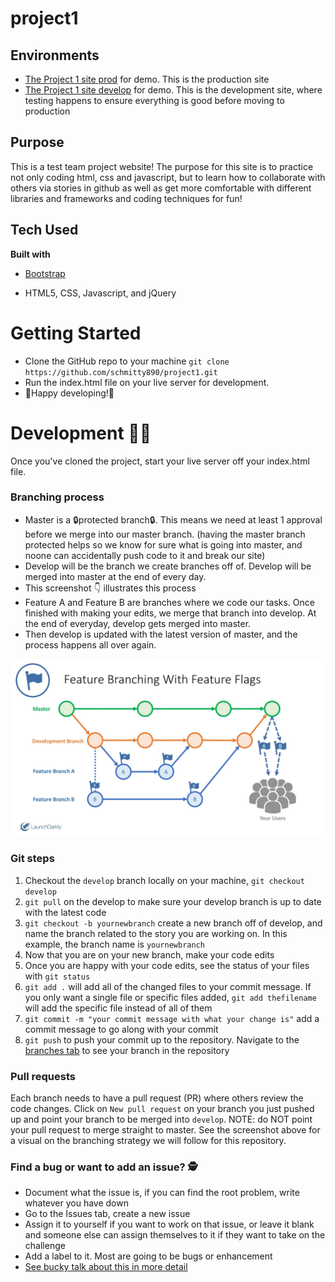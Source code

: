 # project1

## Environments

- [The Project 1 site prod](https://project1-prod.netlify.app/) for demo.
  This is the production site
- [The Project 1 site develop](https://project1-dev.netlify.app/) for demo.
  This is the development site, where testing happens to ensure everything is good before moving to production

## Purpose

This is a test team project website! The purpose for this site is to practice not only coding html, css and javascript, but to learn how to collaborate with others via stories in github as well as get more comfortable with different libraries and frameworks and coding techniques for fun!

## Tech Used

<b>Built with</b>

- [Bootstrap](https://getbootstrap.com/docs/5.3/getting-started/introduction/)

- HTML5, CSS, Javascript, and jQuery

# Getting Started

- Clone the GitHub repo to your machine `git clone https://github.com/schmitty890/project1.git`
- Run the index.html file on your live server for development.
- 🎉Happy developing!🎉

# Development 👨‍💻

Once you've cloned the project, start your live server off your index.html file.

### Branching process

- Master is a 🔒protected branch🔒. This means we need at least 1 approval before we merge into our master branch. (having the master branch protected helps so we know for sure what is going into master, and noone can accidentally push code to it and break our site)
- Develop will be the branch we create branches off of. Develop will be merged into master at the end of every day.
- This screenshot 👇 illustrates this process
- Feature A and Feature B are branches where we code our tasks. Once finished with making your edits, we merge that branch into develop. At the end of everyday, develop gets merged into master.
- Then develop is updated with the latest version of master, and the process happens all over again.

![screenshot](https://raw.githubusercontent.com/schmitty890/homestead/master/public/assets/images/branching.jpg)

### Git steps

1. Checkout the `develop` branch locally on your machine, `git checkout develop`
2. `git pull` on the develop to make sure your develop branch is up to date with the latest code
3. `git checkout -b yournewbranch` create a new branch off of develop, and name the branch related to the story you are working on. In this example, the branch name is `yournewbranch`
4. Now that you are on your new branch, make your code edits
5. Once you are happy with your code edits, see the status of your files with `git status`
6. `git add .` will add all of the changed files to your commit message. If you only want a single file or specific files added, `git add thefilename` will add the specific file instead of all of them
7. `git commit -m "your commit message with what your change is"` add a commit message to go along with your commit
8. `git push` to push your commit up to the repository. Navigate to the [branches tab](https://github.com/schmitty890/project1/branches) to see your branch in the repository

### Pull requests

Each branch needs to have a pull request (PR) where others review the code changes. Click on `New pull request` on your branch you just pushed up and point your branch to be merged into `develop`. NOTE: do NOT point your pull request to merge straight to master. See the screenshot above for a visual on the branching strategy we will follow for this repository.

### Find a bug or want to add an issue? 🕵️

- Document what the issue is, if you can find the root problem, write whatever you have down
- Go to the Issues tab, create a new issue
- Assign it to yourself if you want to work on that issue, or leave it blank and someone else can assign themselves to it if they want to take on the challenge
- Add a label to it. Most are going to be bugs or enhancement
- [See bucky talk about this in more detail](https://www.youtube.com/watch?v=YshvUGgF_3o)

